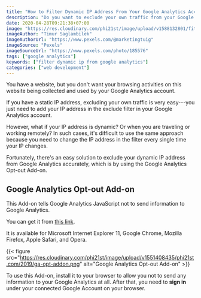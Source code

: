 ```yaml
---
title: "How to Filter Dynamic IP Address From Your Google Analytics Account"
description: "Do you want to exclude your own traffic from your Google Analytics account? Learn how to do it by using the Google Analytics Opt-out Add-on!"
date: 2020-04-28T09:21:38+07:00
image: "https://res.cloudinary.com/phi21st/image/upload/v1588132801/fitrianingrum.me/2020_ga.png"
imageAuthor: "Timur Saglambilek"
imageAuthorUrl: "https://www.pexels.com/@marketingtuig"
imageSource: "Pexels"
imageSourceUrl: "https://www.pexels.com/photo/185576"
tags: ["google analytics"]
keywords: ["filter dynamic ip from google analytics"]
categories: ["web development"]
---
```


You have a website, but you don't want your browsing activities on this website being collected and used by your Google Analytics account. 

If you have a static IP address, excluding your own traffic is very easy---you just need to add your IP address in the exclude filter in your Google Analytics account.

However, what if your IP address is dynamic? Or when you are traveling or working remotely? 
In such cases, it's difficult to use the same approach because you need to change the IP address in the filter every single time your IP changes.

Fortunately, there's an easy solution to exclude your dynamic IP address from Google Analytics accurately, 
which is by using the Google Analytics Opt-out Add-on. 

## Google Analytics Opt-out Add-on

This Add-on tells Google Analytics JavaScript not to send information to Google Analytics. 

You can get it from [this link](https://tools.google.com/dlpage/gaoptout).

It is available for Microsoft Internet Explorer 11, Google Chrome, Mozilla Firefox, Apple Safari, and Opera. 

{{< figure src="https://res.cloudinary.com/phi21st/image/upload/v1551408435/phi21st.com/2019/ga-opt-addon.png" alt="Google Analytics Opt-out Add-on" >}}

To use this Add-on, install it to your browser to allow you not to send any information to your Google Analytics at all. 
After that, you need to **sign in** under your connected Google Account on your browser. 